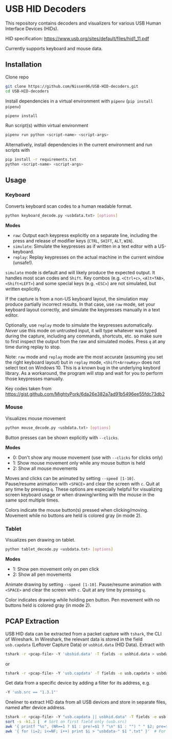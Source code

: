 # USB HID Decoders

This repository contains decoders and visualizers for various USB Human Interface Devices (HIDs).

HID specification: https://www.usb.org/sites/default/files/hid1_11.pdf

Currently supports keyboard and mouse data.


## Installation

Clone repo
```bash
git clone https://github.com/Nissen96/USB-HID-decoders.git
cd USB-HID-decoders
```

Install dependencies in a virtual environment with `pipenv` (`pip install pipenv`)
```bash
pipenv install
```

Run script(s) within virtual environment
```bash
pipenv run python <script-name> <script-args>
```

Alternatively, install dependencies in the current environment and run scripts with
```bash
pip install -r requirements.txt
python <script-name> <script-args>
```


## Usage

### Keyboard

Converts keyboard scan codes to a human readable format.
```bash
python keyboard_decode.py <usbdata.txt> [options]
```

**Modes**

- `raw`: Output each keypress explicitly on a separate line, including the press and release of modifier keys (`CTRL`, `SHIFT`, `ALT`,  `WIN`).
- `simulate`: Simulate the keypresses as if written in a text editor with a US-keyboard.
- `replay`: Replay keypresses on the actual machine in the current window (unsafe!).

`simulate` mode is default and will likely produce the expected output. It handles most scan codes and `Shift`. Key combos (e.g. `<Ctrl+c>`, `<Alt+TAB>`, `<Shift+LEFT>`) and some special keys (e.g. `<ESC>`) are not simulated, but written explicitly. 

If the capture is from a non-US keyboard layout, the simulation may produce partially incorrect results.
In that case, use `raw` mode, set your keyboard layout correctly, and simulate the keypresses manually in a text editor.

Optionally, use `replay` mode to simulate the keypresses automatically. *Never* use this mode on untrusted input, it will type whatever was typed during the capture, including any commands, shortcuts, etc. so make sure to first inspect the output from the raw and simulated modes. Press `q` at any time during replay to stop.

Note: `raw` mode and `replay` mode are the most accurate (assuming you set the right keyboard layout) but in `replay` mode, `<Shift+ArrowKey>` does not select text on Windows 10. This is a known bug in the underlying keybord library. As a workaround, the program will stop and wait for you to perform those keypresses manually.

Key codes taken from https://gist.github.com/MightyPork/6da26e382a7ad91b5496ee55fdc73db2

### Mouse

Visualizes mouse movement
```bash
python mouse_decode.py <usbdata.txt> [options]
```

Button presses can be shown explicitly with `--clicks`.

**Modes**

- 0: Don't show any mouse movement (use with `--clicks` for clicks only)
- 1: Show mouse movement only while any mouse button is held
- 2: Show all mouse movements

Moves and clicks can be animated by setting `--speed [1-10]`. Pause/resume animation with `<SPACE>` and clear the screen with `c`. Quit at any time by pressing `q`. These options are especially helpful for visualizing screen keyboard usage or when drawing/writing with the mouse in the same spot multiple times.

Colors indicate the mouse button(s) pressed when clicking/moving. Movement while no buttons are held is colored gray (in mode 2).


### Tablet

Visualizes pen drawing on tablet.
```bash
python tablet_decode.py <usbdata.txt> [options]
```

**Modes**

- 1: Show pen movement only on pen click
- 2: Show all pen movements

Animate drawing by setting `--speed [1-10]`. Pause/resume animation with `<SPACE>` and clear the screen with `c`. Quit at any time by pressing `q`.

Color indicates drawing while holding pen button. Pen movement with no buttons held is colored gray (in mode 2).

## PCAP Extraction

USB HID data can be extracted from a packet capture with `tshark`, the CLI of Wireshark. In Wireshark, the relevant data is stored in the field `usb.capdata` (Leftover Capture Data) or `usbhid.data` (HID Data). Extract with
```bash
tshark -r <pcap-file> -Y 'ubshid.data' -T fields -e usbhid.data > usbdata.txt
```
or
```bash
tshark -r <pcap-file> -Y 'usb.capdata' -T fields -e usb.capdata > usbdata.txt
```

Get data from a specific device by adding a filter for its address, e.g.
```bash
-Y 'usb.src == "1.3.1"'
```

Oneliner to extract HID data from all USB devices and store in separate files, named after device address.

```bash
tshark -r <pcap-file> -Y "usb.capdata || usbhid.data" -T fields -e usb.src -e usb.capdata -e usbhid.data |  # Extract usb.src, usb.capdata, and usbhid.data from all packets with HID data
sort -s -k1,1 |  # Sort on first field only (usb.src)
awk '{ printf "%s", (NR==1 ? $1 : pre!=$1 ? "\n" $1 : "") " " $2; pre=$1 }' |  # Group data by usb.src
awk '{ for (i=2; i<=NF; i++) print $i > "usbdata-" $1 ".txt" }'  # For each group, store data in usbdata-<usb.src>.txt
```
